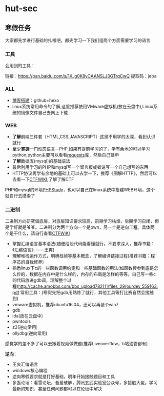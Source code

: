# hut-sec 



## 寒假任务

大家都先学进行基础的扎根吧，都先学习一下我们组两个方面需要学习的语言

### 工具

会用到的工具：

链接：https://pan.baidu.com/s/1X_g0K8yCAANSLJ3GTrqCwQ 
提取码：jeba

### ALL

- [博客搭建](https://segmentfault.com/a/1190000017986794)：github+hexo
- linux系统常用命令的了解,这里推荐使用VMware虚拟机(放在云盘中),Linux系统的镜像文件自己去网上下载

### WEB

- **了解**前端三件套（HTML,CSS,JAVASCRIPT）这里不用学的太深，看到认识就行
- 至少**掌握**一门动态语言--PHP,如果有提前学习的了，学有余地的可以学习python,python主要可以看看[requests](https://2.python-requests.org//zh_CN/latest/user/quickstart.html)库，然后自己延申
- **了解**数据库(mysql)的基础语法
- 最后利用学习的PHP和mysql写一个留言板或者说写一个自己想写的东西
- HTTP协议再学有余地的基础上可以去学一下，推荐《图解HTTP》，然后可以去看一下[CTFWIKI](https://ctf-wiki.github.io/ctf-wiki/web/introduction-zh/),了解了解CTF

PHP和mysql的环境[PHPStudy](https://www.xp.cn/)，也可以自己在linux系统中搭建WEB环境，这个就自行去摸索了

 ### 二进制 

二进制方向研究偏底层，对底层知识要求较高，前期学习枯燥，后期学习自闭，但是学好就是爷爷。二进制分为两个方向一个是pwn，另一个是逆向工程。具体两个是干什么，请自行查看[CTFWIKI](https://ctf-wiki.github.io/ctf-wiki/web/introduction-zh/)

- 掌握汇编语言基本语法(随便给段代码能看懂就行，不要求深入，推荐书籍：《汇编语言》——王爽)
- 理解堆栈运作方式，明确栈帧等基本概念，了解编译链接过程(推荐书籍：程序员的自我修养)
- 熟悉linux下c的一些函数调用约定和一些基础函数的用法(如函数传参到底是怎么传的，数据在内存中是什么样的，内存的布局是怎样的等等。自己写一些c的代码放进gdb调，理解整个过程)http://cache.amobbs.com/bbs_upload782111/files_29/ourdev_559163.pdf
  常用工具：(寒假先把gdb用熟练了就行，其他工具等打比赛自然会接触到)
- vmware虚拟机，推荐ubuntu16.04，还可以再装个win7
- gdb
-  ida(放在云盘中)
-  pwntools
-  z3(逆向常用)
-  ollydbg(逆向常用)

感觉学的差不多了可以去跟着视频做做题(推荐Liveoverflow，b站油管都有)

**逆向**：

- 王爽汇编语言
- windows核心编程
- 逆向寒假要求就是打好基础，明年开始接触题目和工具
- 多逛论坛：看雪论坛，吾爱破解，腾讯玄武实验室公众号，多接触大佬，学习最新的知识，甚至任何问题都可以在论坛中解决 